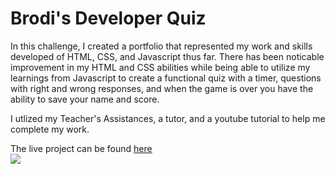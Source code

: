 # Brodi's Developer Quiz
In this challenge, I created a portfolio that represented my work and skills developed of HTML, CSS, and Javascript thus far. There has been noticable improvement in my HTML and CSS abilities while being able to utilize my learnings from Javascript to create a functional quiz with a timer, questions with right and wrong responses, and when the game is over you have the ability to save your name and score.

I utlized my Teacher's Assistances, a tutor, and a youtube tutorial to help me complete my work.

The live project can be found <a href="https://brodi-xx.github.io/coding-quiz-app/">here</a>
<br>
<img src="#">

